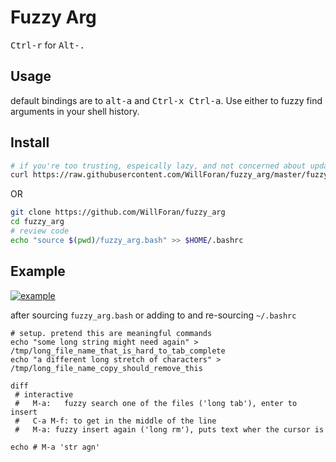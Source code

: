 # Fuzzy Arg
<kbd>Ctrl-r</kbd> for <kbd>Alt-.</kbd>

## Usage
default bindings are to <kbd>alt-a</kbd> and <kbd>Ctrl-x Ctrl-a</kbd>. Use either to fuzzy find arguments in your shell history.

## Install
```bash
# if you're too trusting, espeically lazy, and not concerned about updates
curl https://raw.githubusercontent.com/WillForan/fuzzy_arg/master/fuzzy_arg.bash >> $HOME/.bashrc
```

 OR

```bash
git clone https://github.com/WillForan/fuzzy_arg
cd fuzzy_arg
# review code
echo "source $(pwd)/fuzzy_arg.bash" >> $HOME/.bashrc
```

## Example

[![example](https://asciinema.org/a/TjBCkxioW2ogvW125OymwYOyU.png)](https://asciinema.org/a/TjBCkxioW2ogvW125OymwYOyU?autoplay=1)

after sourcing `fuzzy_arg.bash` or adding to and re-sourcing `~/.bashrc`

```
# setup. pretend this are meaningful commands
echo "some long string might need again" > /tmp/long_file_name_that_is_hard_to_tab_complete
echo "a different long stretch of characters" > /tmp/long_file_name_copy_should_remove_this

diff 
 # interactive
 #   M-a:   fuzzy search one of the files ('long tab'), enter to insert
 #   C-a M-f: to get in the middle of the line
 #   M-a: fuzzy insert again ('long rm'), puts text wher the cursor is

echo # M-a 'str agn'
```
